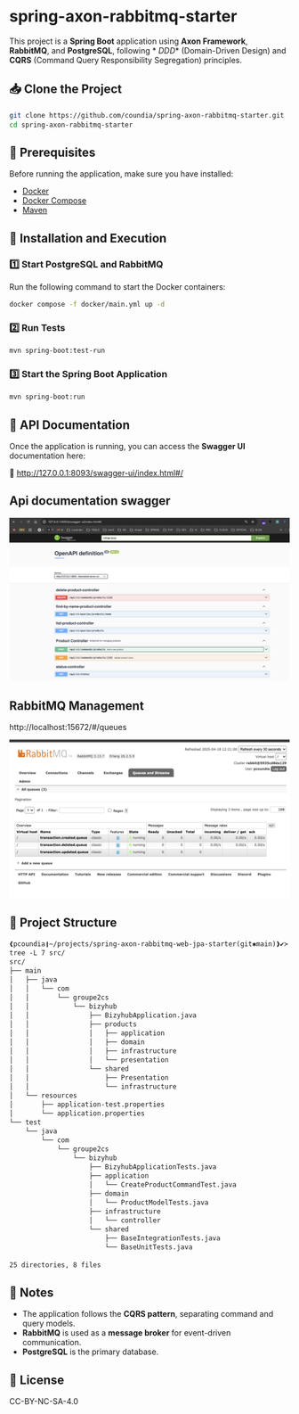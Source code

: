 # spring-axon-rabbitmq-starter

This project is a **Spring Boot** application using **Axon Framework**, **RabbitMQ**, and **PostgreSQL**, following *
*DDD** (Domain-Driven Design) and **CQRS** (Command Query Responsibility Segregation) principles.

## 📥 Clone the Project

```sh
git clone https://github.com/coundia/spring-axon-rabbitmq-starter.git
cd spring-axon-rabbitmq-starter
```

## 📌 Prerequisites

Before running the application, make sure you have installed:

- [Docker](https://www.docker.com/)
- [Docker Compose](https://docs.docker.com/compose/)
- [Maven](https://maven.apache.org/)

## 🚀 Installation and Execution

### 1️⃣ Start PostgreSQL and RabbitMQ

Run the following command to start the Docker containers:

```sh
docker compose -f docker/main.yml up -d
```

### 2️⃣ Run Tests

```sh
mvn spring-boot:test-run
```

### 3️⃣ Start the Spring Boot Application

```sh
mvn spring-boot:run
```

## 📡 API Documentation

Once the application is running, you can access the **Swagger UI** documentation here:

🔗 http://127.0.0.1:8093/swagger-ui/index.html#/

## Api documentation swagger

![api.png](docs/api.png)


## RabbitMQ Management

http://localhost:15672/#/queues


![rabbitMq.png](docs/rabbitMq.png)

## 📁 Project Structure

```
❰pcoundia❙~/projects/spring-axon-rabbitmq-web-jpa-starter(git✱main)❱✔≻ tree -L 7 src/
src/
├── main
│   ├── java
│   │   └── com
│   │       └── groupe2cs
│   │           └── bizyhub
│   │               ├── BizyhubApplication.java
│   │               ├── products
│   │               │   ├── application
│   │               │   ├── domain
│   │               │   ├── infrastructure
│   │               │   └── presentation
│   │               └── shared
│   │                   ├── Presentation
│   │                   └── infrastructure
│   └── resources
│       ├── application-test.properties
│       └── application.properties
└── test
    └── java
        └── com
            └── groupe2cs
                └── bizyhub
                    ├── BizyhubApplicationTests.java
                    ├── application
                    │   └── CreateProductCommandTest.java
                    ├── domain
                    │   └── ProductModelTests.java
                    ├── infrastructure
                    │   └── controller
                    └── shared
                        ├── BaseIntegrationTests.java
                        └── BaseUnitTests.java

25 directories, 8 files

```

## 🔹 Notes

- The application follows the **CQRS pattern**, separating command and query models.
- **RabbitMQ** is used as a **message broker** for event-driven communication.
- **PostgreSQL** is the primary database.

## 📜 License

CC-BY-NC-SA-4.0
